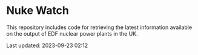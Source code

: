 # Nuke Watch

This repository includes code for retrieving the latest information available on the output of EDF nuclear power plants in the UK.

Last updated: 2023-09-23 02:12